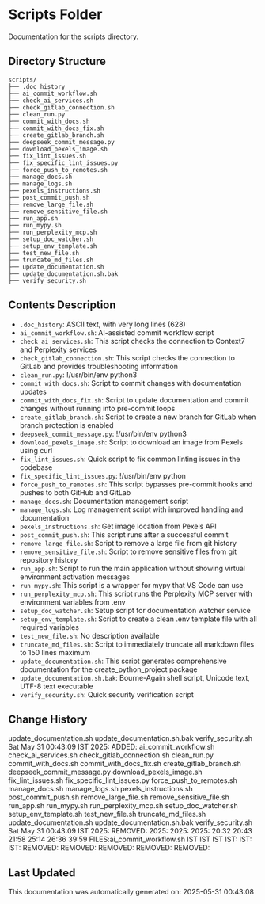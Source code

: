 <!-- filepath: /home/michaelnewham/Projects/create_python_project/scripts/aboutthisfolder.md -->
# Scripts Folder

Documentation for the scripts directory.

## Directory Structure

```
scripts/
├── .doc_history
├── ai_commit_workflow.sh
├── check_ai_services.sh
├── check_gitlab_connection.sh
├── clean_run.py
├── commit_with_docs.sh
├── commit_with_docs_fix.sh
├── create_gitlab_branch.sh
├── deepseek_commit_message.py
├── download_pexels_image.sh
├── fix_lint_issues.sh
├── fix_specific_lint_issues.py
├── force_push_to_remotes.sh
├── manage_docs.sh
├── manage_logs.sh
├── pexels_instructions.sh
├── post_commit_push.sh
├── remove_large_file.sh
├── remove_sensitive_file.sh
├── run_app.sh
├── run_mypy.sh
├── run_perplexity_mcp.sh
├── setup_doc_watcher.sh
├── setup_env_template.sh
├── test_new_file.sh
├── truncate_md_files.sh
├── update_documentation.sh
├── update_documentation.sh.bak
├── verify_security.sh
```

## Contents Description

- `.doc_history`: ASCII text, with very long lines (628)
- `ai_commit_workflow.sh`: AI-assisted commit workflow script
- `check_ai_services.sh`: This script checks the connection to Context7 and Perplexity services
- `check_gitlab_connection.sh`: This script checks the connection to GitLab and provides troubleshooting information
- `clean_run.py`: !/usr/bin/env python3
- `commit_with_docs.sh`: Script to commit changes with documentation updates
- `commit_with_docs_fix.sh`: Script to update documentation and commit changes without running into pre-commit loops
- `create_gitlab_branch.sh`: Script to create a new branch for GitLab when branch protection is enabled
- `deepseek_commit_message.py`: !/usr/bin/env python3
- `download_pexels_image.sh`: Script to download an image from Pexels using curl
- `fix_lint_issues.sh`: Quick script to fix common linting issues in the codebase
- `fix_specific_lint_issues.py`: !/usr/bin/env python
- `force_push_to_remotes.sh`: This script bypasses pre-commit hooks and pushes to both GitHub and GitLab
- `manage_docs.sh`: Documentation management script
- `manage_logs.sh`: Log management script with improved handling and documentation
- `pexels_instructions.sh`: Get image location from Pexels API
- `post_commit_push.sh`: This script runs after a successful commit
- `remove_large_file.sh`: Script to remove a large file from git history
- `remove_sensitive_file.sh`: Script to remove sensitive files from git repository history
- `run_app.sh`: Script to run the main application without showing virtual environment activation messages
- `run_mypy.sh`: This script is a wrapper for mypy that VS Code can use
- `run_perplexity_mcp.sh`: This script runs the Perplexity MCP server with environment variables from .env
- `setup_doc_watcher.sh`: Setup script for documentation watcher service
- `setup_env_template.sh`: Script to create a clean .env template file with all required variables
- `test_new_file.sh`: No description available
- `truncate_md_files.sh`: Script to immediately truncate all markdown files to 150 lines maximum
- `update_documentation.sh`: This script generates comprehensive documentation for the create_python_project package
- `update_documentation.sh.bak`: Bourne-Again shell script, Unicode text, UTF-8 text executable
- `verify_security.sh`: Quick security verification script

## Change History

update_documentation.sh
update_documentation.sh.bak
verify_security.sh
Sat May 31 00:43:09 IST 2025: ADDED: ai_commit_workflow.sh check_ai_services.sh check_gitlab_connection.sh clean_run.py commit_with_docs.sh commit_with_docs_fix.sh create_gitlab_branch.sh deepseek_commit_message.py download_pexels_image.sh fix_lint_issues.sh fix_specific_lint_issues.py force_push_to_remotes.sh manage_docs.sh manage_logs.sh pexels_instructions.sh post_commit_push.sh remove_large_file.sh remove_sensitive_file.sh run_app.sh run_mypy.sh run_perplexity_mcp.sh setup_doc_watcher.sh setup_env_template.sh test_new_file.sh truncate_md_files.sh update_documentation.sh update_documentation.sh.bak verify_security.sh 
Sat May 31 00:43:09 IST 2025: REMOVED:      2025: 2025: 2025: 20:32 20:43 21:58 25:14 26:36 39:59 FILES:ai_commit_workflow.sh IST IST IST IST: IST: IST: REMOVED: REMOVED: REMOVED: REMOVED: REMOVED: 

## Last Updated

This documentation was automatically generated on: 2025-05-31 00:43:08
